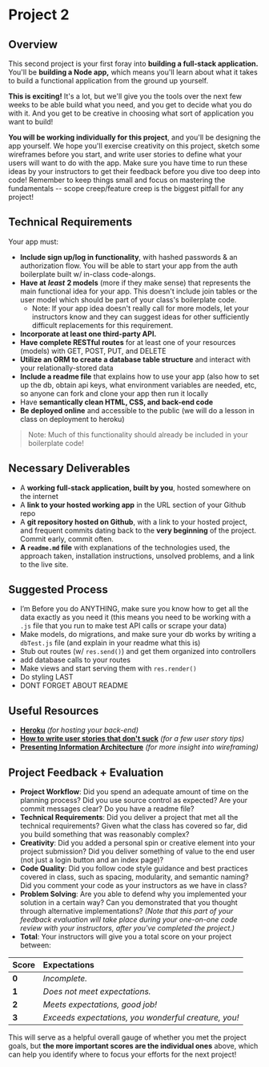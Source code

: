 # Project 2

## Overview

This second project is your first foray into **building a full-stack application.** You'll be **building a Node app,** which means you'll learn about what it takes to build a functional application from the ground up yourself.

**This is exciting!** It's a lot, but we'll give you the tools over the next few weeks to be able build what you need, and you get to decide what you do with it. And you get to be creative in choosing what sort of application you want to build!

**You will be working individually for this project**, and you'll be designing the app yourself. We hope you'll exercise creativity on this project, sketch some wireframes before you start, and write user stories to define what your users will want to do with the app. Make sure you have time to run these ideas by your instructors to get their feedback before you dive too deep into code! Remember to keep things small and focus on mastering the fundamentals -- scope creep/feature creep is the biggest pitfall for any project!

## Technical Requirements

Your app must:

* **Include sign up/log in functionality**, with hashed passwords & an authorization flow. You will be able to start your app from the auth boilerplate built w/ in-class code-alongs.
* **Have at** _**least**_ **2 models** \(more if they make sense\) that represents the main functional idea for your app. This doesn't include join tables or the user model which should be part of your class's boilerplate code.
  * Note: If your app idea doesn't really call for more models, let your instructors know and they can suggest ideas for other sufficiently difficult replacements for this requirement.
* **Incorporate at least one third-party API.**
* **Have complete RESTful routes** for at least one of your resources (models) with GET, POST, PUT, and DELETE
* **Utilize an ORM to create a database table structure** and interact with your relationally-stored data
* **Include a readme file** that explains how to use your app (also how to set up the db, obtain api keys, what environment variables are needed, etc, so anyone can fork and clone your app then run it locally
* Have **semantically clean HTML, CSS, and back-end code**
* **Be deployed online** and accessible to the public (we will do a lesson in class on deployment to heroku)

> Note: Much of this functionality should already be included in your boilerplate code!

## Necessary Deliverables

* A **working full-stack application, built by you**, hosted somewhere on the internet
* A **link to your hosted working app** in the URL section of your Github repo
* A **git repository hosted on Github**, with a link to your hosted project,  and frequent commits dating back to the **very beginning** of the project. Commit early, commit often.
* **A `readme.md` file** with explanations of the technologies used, the approach taken, installation instructions, unsolved problems, and a link to the live site.

## Suggested Process

* I’m  Before you do ANYTHING, make sure you know how to get all the data exactly as you need it (this means you need to be working with a `.js` file that you run to make test API calls or scrape your data)
*  Make models, do migrations, and make sure your db works by writing a `dbTest.js` file (and explain in your readme what this is)
* Stub out routes (w/ `res.send()`) and get them organized into controllers
* add database calls to your routes
* Make views and start serving them with `res.render()`
* Do styling LAST
* DONT FORGET ABOUT README


## Useful Resources

* [**Heroku**](http://www.heroku.com) _\(for hosting your back-end\)_
* [**How to write user stories that don't suck**](https://revelry.co/user-stories-that-dont-suck/) _\(for a few user story tips\)_
* [**Presenting Information Architecture**](http://webstyleguide.com/wsg3/3-information-architecture/4-presenting-information.html) _\(for more insight into wireframing\)_

## Project Feedback + Evaluation

* **Project Workflow**: Did you spend an adequate amount of time on the planning process? Did you use source control as expected? Are your commit messages clear? Do you have a readme file?
* **Technical Requirements**: Did you deliver a project that met all the technical requirements? Given what the class has covered so far, did you build something that was reasonably complex?
* **Creativity**: Did you added a personal spin or creative element into your project submission? Did you deliver something of value to the end user \(not just a login button and an index page\)?
* **Code Quality**: Did you follow code style guidance and best practices covered in class, such as spacing, modularity, and semantic naming? Did you comment your code as your instructors as we have in class?
* **Problem Solving**: Are you able to defend why you implemented your solution in a certain way? Can you demonstrated that you thought through alternative implementations? _\(Note that this part of your feedback evaluation will take place during your one-on-one code review with your instructors, after you've completed the project.\)_
* **Total**: Your instructors will give you a total score on your project between:

| Score | Expectations |
| :--- | :--- |
| **0** | _Incomplete._ |
| **1** | _Does not meet expectations._ |
| **2** | _Meets expectations, good job!_ |
| **3** | _Exceeds expectations, you wonderful creature, you!_ |

This will serve as a helpful overall gauge of whether you met the project goals, but **the more important scores are the individual ones** above, which can help you identify where to focus your efforts for the next project!

